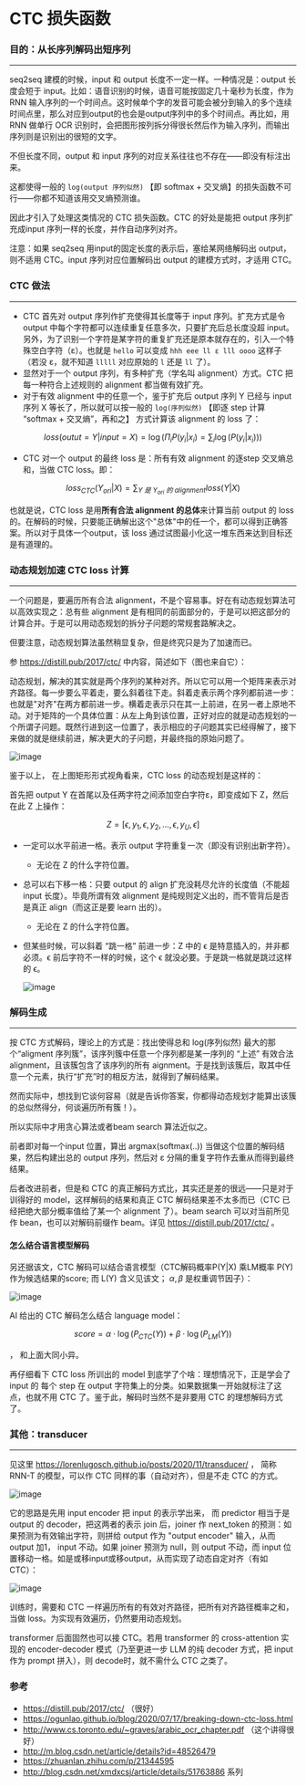 # CTC 损失函数

### 目的：从长序列解码出短序列
----
seq2seq 建模的时候，input 和 output 长度不一定一样。一种情况是：output 长度会短于 input。比如：语音识别的时候，语音可能按固定几十毫秒为长度，作为 RNN 输入序列的一个时间点。这时候单个字的发音可能会被分到输入的多个连续时间点里，那么对应到output的也会是output序列中的多个时间点。再比如，用 RNN 做单行 OCR 识别时，会把图形按列拆分得很长然后作为输入序列，而输出序列则是识别出的很短的文字。

不但长度不同，output 和 input 序列的对应关系往往也不存在——即没有标注出来。

这都使得一般的 `log(output 序列似然)` 【即 softmax + 交叉熵】的损失函数不可行——你都不知道该用交叉熵预测谁。

因此才引入了处理这类情况的 CTC 损失函数。CTC 的好处是能把 output 序列扩充成input 序列一样的长度，并作自动序列对齐。

注意：如果 seq2seq 用input的固定长度的表示后，塞给某网络解码出 output，则不适用 CTC。input 序列对应位置解码出 output 的建模方式时，才适用 CTC。

### CTC 做法
----

- CTC 首先对 output 序列作扩充使得其长度等于 input 序列。扩充方式是令 output 中每个字符都可以连续重复任意多次，只要扩充后总长度没超 input。另外，为了识别一个字符是某字符的重复扩充还是原本就存在的，引入一个特殊空白字符（ε）。也就是 `hello` 可以变成 `hhh eee ll ε lll oooo` 这样子（若没 ε，就不知道 `lllll` 对应原始的 `l` 还是 `ll` 了）。
- 显然对于一个 output 序列，有多种扩充（学名叫 alignment）方式。CTC 把每一种符合上述规则的 alignment 都当做有效扩充。
- 对于有效 alignment 中的任意一个，鉴于扩充后 output 序列 Y 已经与 input 序列 X 等长了，所以就可以按一般的 `log(序列似然)` 【即逐 step 计算 “softmax + 交叉熵”，再和之】 方式计算该 alignment 的 loss 了：

$$loss(outut=Y|input=X) = \log(\Pi_i P(y_i|x_i) = \sum_i \log(P(y_i|x_i)))$$
  
- CTC 对一个 output 的最终 loss 是：所有有效 alignment 的逐step 交叉熵总和，当做 CTC loss。即：

$$loss_{CTC}(Y_{ori}|X) = \sum_{Y\ 是\ Y_{ori}\ 的\ alignment} loss(Y|X)$$


也就是说，CTC loss 是用**所有合法 alignment 的总体**来计算当前 output 的 loss 的。在解码的时候，只要能正确解出这个"总体"中的任一个，都可以得到正确答案。所以对于具体一个output，该 loss 通过试图最小化这一堆东西来达到目标还是有道理的。

### 动态规划加速 CTC loss 计算
----

一个问题是，要遍历所有合法 alignment，不是个容易事。好在有动态规划算法可以高效实现之：总有些 alignment 是有相同的前面部分的，于是可以把这部分的计算合并。于是可以用动态规划的拆分子问题的常规套路解决之。

但要注意，动态规划算法虽然稍显复杂，但是终究只是为了加速而已。

参 https://distill.pub/2017/ctc/ 中内容，简述如下（图也来自它）：

动态规划，解决的其实就是两个序列的某种对齐。所以它可以用一个矩阵来表示对齐路径。每一步要么平着走，要么斜着往下走。斜着走表示两个序列都前进一步：也就是"对齐"在两方都前进一步。横着走表示只在其一上前进，在另一者上原地不动。对于矩阵的一个具体位置：从左上角到该位置，正好对应的就是动态规划的一个所谓子问题。既然行进到这一位置了，表示相应的子问题其实已经得解了，接下来做的就是继续前进，解决更大的子问题，并最终指的原始问题了。

![image](https://github.com/user-attachments/assets/1db40ab5-7fc1-48a6-83d6-4aa0ad567212)

鉴于以上， 在上图矩形形式视角看来，CTC loss 的动态规划是这样的：

首先把 output Y 在首尾以及任两字符之间添加空白字符ε，即变成如下 Z，然后在此 Z 上操作：

$$
Z = [ϵ , y_1 , ϵ , y_2 , … , ϵ , y_U , ϵ]
$$

- 一定可以水平前进一格。表示 output 字符重复一次（即没有识别出新字符）。
  - 无论在 Z 的什么字符位置。
- 总可以右下移一格：只要 output 的 align 扩充没耗尽允许的长度值（不能超 input 长度）。毕竟所谓有效 alignment 是纯规则定义出的，而不管背后是否是真正 align（而这正是要 learn 出的）。
  - 无论在 Z 的什么字符位置。
- 但某些时候，可以斜着 “跳一格” 前进一步：Z 中的 ϵ 是特意插入的，并非都必须。ϵ 前后字符不一样的时候，这个 ϵ 就没必要。于是跳一格就是跳过这样的 ϵ。
  
  ![image](https://github.com/user-attachments/assets/d5150948-b656-4920-aa75-bd0239e9c5b4)


### 解码生成
----

按 CTC 方式解码，理论上的方式是：找出使得总和 log(序列似然) 最大的那个“aligment 序列簇”，该序列簇中任意一个序列都是某一序列的 “上述” 有效合法 alignment，且该簇包含了该序列的所有 aignment。于是找到该簇后，取其中任意一个元素，执行“扩充”时的相反方法，就得到了解码结果。

然而实际中，想找到它谈何容易（就是告诉你答案，你都得动态规划才能算出该簇的总似然得分，何谈遍历所有簇！）。

所以实际中才用贪心算法或者beam search 算法近似之。

前者即对每一个input 位置，算出 argmax(softmax(..)) 当做这个位置的解码结果，然后构建出总的 output 序列，然后对 ε 分隔的重复字符作去重从而得到最终结果。

后者改进前者，但是和 CTC 的真正解码方式比，其实还是差的很远——只是对于训得好的 model，这样解码的结果和真正 CTC 解码结果差不太多而已（CTC 已经把绝大部分概率值给了某一个 alignment 了）。beam search 可以对当前所见作 bean，也可以对解码前缀作 beam。详见  https://distill.pub/2017/ctc/ 。

#### 怎么结合语言模型解码

另还据该文，CTC 解码可以结合语言模型（CTC解码概率P(Y|X) 乘LM概率 P(Y) 作为候选结果的score; 而 L(Y) 含义见该文； $\alpha, \beta$ 是权重调节因子）：

![image](https://github.com/user-attachments/assets/3d27fc9b-2115-4813-a33f-64cf16a54068)

AI 给出的 CTC 解码怎么结合 language model： 

$$score = α ⋅ \log(P_{CTC}(Y)​) + β ⋅ \log(P_{LM}(Y)​)$$

， 和上面大同小异。

再仔细看下 CTC loss 所训出的 model 到底学了个啥：理想情况下，正是学会了 input 的 每个 step 在 output 字符集上的分类。如果数据集一开始就标注了这点，也就不用 CTC 了。鉴于此，解码时当然不是非要用 CTC 的理想解码方式了。

### 其他：transducer
----

见这里 https://lorenlugosch.github.io/posts/2020/11/transducer/ ， 简称 RNN-T 的模型，可以作 CTC 同样的事（自动对齐），但是不走 CTC 的方式。

![image](https://github.com/user-attachments/assets/47ece88c-b1b7-48f4-9443-6a37e9ba3361)

它的思路是先用 input encoder 把 input 的表示学出来， 而 predictor 相当于是 output 的 decoder，把这两者的表示 join 后，joiner 作 next_token 的预测：如果预测为有效输出字符，则拼给 output 作为 "output encoder" 输入，从而 output 加1， input 不动。如果 joiner 预测为 null，则 output 不动，而 input 位置移动一格。如是或移input或移output，从而实现了动态自定对齐（有如 CTC）：

![image](https://github.com/user-attachments/assets/4349a7a9-30c9-46cf-85d5-4f5906bba865)

训练时，需要和 CTC 一样遍历所有的有效对齐路径，把所有对齐路径概率之和，当做 loss。为实现有效遍历，仍然要用动态规划。

transformer 后面固然也可以接 CTC。若用 transformer 的 cross-attention 实现的 encoder-decoder 模式（乃至更进一步 LLM 的纯 decoder 方式，把 input 作为 prompt 拼入），则 decode时，就不需什么 CTC 之类了。

### 参考
- https://distill.pub/2017/ctc/ （很好）
- https://ogunlao.github.io/blog/2020/07/17/breaking-down-ctc-loss.html
- http://www.cs.toronto.edu/~graves/arabic_ocr_chapter.pdf （这个讲得很好）
- http://m.blog.csdn.net/article/details?id=48526479
- https://zhuanlan.zhihu.com/p/21344595
- http://blog.csdn.net/xmdxcsj/article/details/51763886 系列
